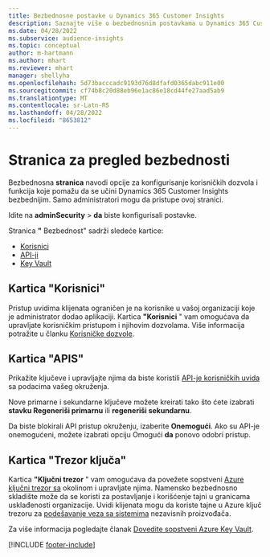 ```yaml
---
title: Bezbednosne postavke u Dynamics 365 Customer Insights
description: Saznajte više o bezbednosnim postavkama u Dynamics 365 Customer Insights.
ms.date: 04/28/2022
ms.subservice: audience-insights
ms.topic: conceptual
author: m-hartmann
ms.author: mhart
ms.reviewer: mhart
manager: shellyha
ms.openlocfilehash: 5d73bacccadc9193d76d8dfafd0365dabc911e00
ms.sourcegitcommit: cf74b8c20d88eb96e1ac86e18cd44fe27aad5ab9
ms.translationtype: MT
ms.contentlocale: sr-Latn-RS
ms.lasthandoff: 04/28/2022
ms.locfileid: "8653812"
---
```

# <a name="security-overview-page"></a>Stranica za pregled bezbednosti

Bezbednosna **stranica** navodi opcije za konfigurisanje korisničkih dozvola i funkcija koje pomažu da se učini Dynamics 365 Customer Insights bezbednijim. Samo administratori mogu da pristupe ovoj stranici. 

Idite na **adminSecurity** > **da** biste konfigurisali postavke.

Stranica **"** Bezbednost" sadrži sledeće kartice:
- [Korisnici](#users-tab)
- [API-ji](#apis-tab)
- [Key Vault](#key-vault-tab)

## <a name="users-tab"></a>Kartica "Korisnici"

Pristup uvidima klijenata ograničen je na korisnike u vašoj organizaciji koje je administrator dodao aplikaciji. Kartica **"Korisnici** " vam omogućava da upravljate korisničkim pristupom i njihovim dozvolama. Više informacija potražite u članku [Korisničke dozvole](permissions.md).

## <a name="apis-tab"></a>Kartica "APIS"

Prikažite ključeve i upravljajte njima da biste koristili [API-je korisničkih uvida](apis.md) sa podacima vašeg okruženja.

Nove primarne i sekundarne ključeve možete kreirati tako što ćete izabrati **stavku Regeneriši primarnu** ili **regeneriši sekundarnu**. 

Da biste blokirali API pristup okruženju, izaberite **Onemogući**. Ako su API-je onemogućeni, možete izabrati opciju Omogući **da** ponovo odobri pristup.

## <a name="key-vault-tab"></a>Kartica "Trezor ključa"

Kartica **"Ključni trezor** " vam omogućava da povežete sopstveni [Azure ključni trezor sa](/azure/key-vault/general/basic-concepts) okolinom i upravljate njima.
Namensko bezbednosno skladište može da se koristi za postavljanje i korišćenje tajni u granicama usklađenosti organizacije. Uvidi klijenata mogu da koriste tajne u Azure ključ trezoru za [podešavanje veza sa sistemima](connections.md) nezavisnih proizvođača.

Za više informacija pogledajte članak [Dovedite sopstveni Azure Key Vault](use-azure-key-vault.md).


[!INCLUDE [footer-include](includes/footer-banner.md)]
